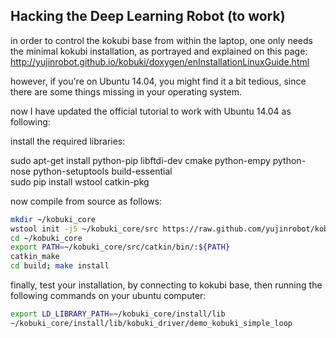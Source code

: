 ## Hacking the Deep Learning Robot (to work)

in order to control the kokubi base from within the laptop, one only needs the minimal kokubi installation, as portrayed and explained on this page:  
http://yujinrobot.github.io/kobuki/doxygen/enInstallationLinuxGuide.html    

however, if you're on Ubuntu 14.04, you might find it a bit tedious, since there are some things missing in your operating system.  

now I have updated the official tutorial to work with Ubuntu 14.04 as following:  

install the required libraries:  

sudo apt-get install python-pip libftdi-dev cmake python-empy python-nose python-setuptools build-essential  
sudo pip install wstool catkin-pkg

now compile from source as follows:  
```bash
mkdir ~/kobuki_core  
wstool init -j5 ~/kobuki_core/src https://raw.github.com/yujinrobot/kobuki_core/hydro/kobuki_core.rosinstall  
cd ~/kobuki_core  
export PATH=~/kobuki_core/src/catkin/bin/:${PATH}  
catkin_make  
cd build; make install  
```
finally, test your installation, by connecting to kokubi base, then running the following commands on your ubuntu computer:  
```bash
export LD_LIBRARY_PATH=~/kobuki_core/install/lib  
~/kobuki_core/install/lib/kobuki_driver/demo_kobuki_simple_loop  
```


